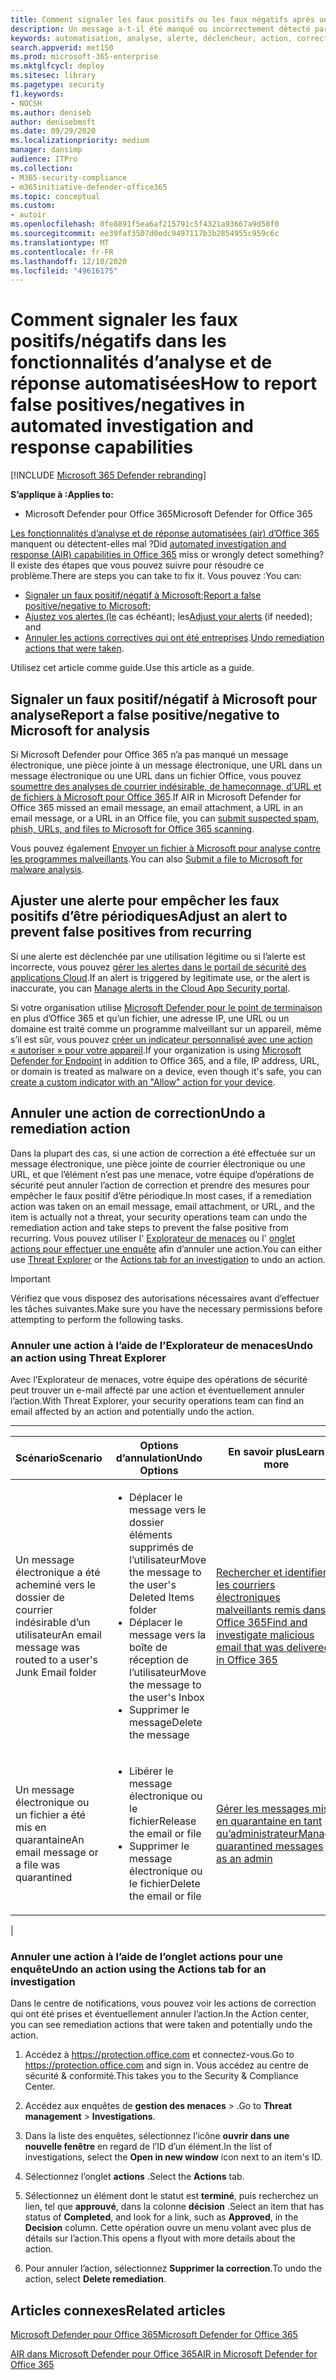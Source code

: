 ```yaml
---
title: Comment signaler les faux positifs ou les faux négatifs après une enquête automatisée dans Microsoft Defender pour Office 365
description: Un message a-t-il été manqué ou incorrectement détecté par AIR dans Microsoft Defender pour Office 365 ? Découvrez comment soumettre des faux positifs ou faux négatifs à Microsoft pour analyse.
keywords: automatisation, analyse, alerte, déclencheur, action, correction, faux positif, faux négatif
search.appverid: met150
ms.prod: microsoft-365-enterprise
ms.mktglfcycl: deploy
ms.sitesec: library
ms.pagetype: security
f1.keywords:
- NOCSH
ms.author: deniseb
author: denisebmsft
ms.date: 09/29/2020
ms.localizationpriority: medium
manager: dansimp
audience: ITPro
ms.collection:
- M365-security-compliance
- m365initiative-defender-office365
ms.topic: conceptual
ms.custom:
- autoir
ms.openlocfilehash: 0fe8891f5ea6af215791c5f4321a93667a9d58f0
ms.sourcegitcommit: ee39faf3507d0edc9497117b3b2854955c959c6c
ms.translationtype: MT
ms.contentlocale: fr-FR
ms.lasthandoff: 12/10/2020
ms.locfileid: "49616175"
---
```

# <a name="how-to-report-false-positivesnegatives-in-automated-investigation-and-response-capabilities"></a><span data-ttu-id="26f7f-105">Comment signaler les faux positifs/négatifs dans les fonctionnalités d’analyse et de réponse automatisées</span><span class="sxs-lookup"><span data-stu-id="26f7f-105">How to report false positives/negatives in automated investigation and response capabilities</span></span>

[!INCLUDE [Microsoft 365 Defender rebranding](../includes/microsoft-defender-for-office.md)]


<span data-ttu-id="26f7f-106">**S’applique à :**</span><span class="sxs-lookup"><span data-stu-id="26f7f-106">**Applies to:**</span></span>
- <span data-ttu-id="26f7f-107">Microsoft Defender pour Office 365</span><span class="sxs-lookup"><span data-stu-id="26f7f-107">Microsoft Defender for Office 365</span></span>

<span data-ttu-id="26f7f-108">[Les fonctionnalités d’analyse et de réponse automatisées (air) d’Office 365](automated-investigation-response-office.md) manquent ou détectent-elles mal ?</span><span class="sxs-lookup"><span data-stu-id="26f7f-108">Did [automated investigation and response (AIR) capabilities in Office 365](automated-investigation-response-office.md) miss or wrongly detect something?</span></span> <span data-ttu-id="26f7f-109">Il existe des étapes que vous pouvez suivre pour résoudre ce problème.</span><span class="sxs-lookup"><span data-stu-id="26f7f-109">There are steps you can take to fix it.</span></span> <span data-ttu-id="26f7f-110">Vous pouvez :</span><span class="sxs-lookup"><span data-stu-id="26f7f-110">You can:</span></span>

- <span data-ttu-id="26f7f-111">[Signaler un faux positif/négatif à Microsoft](#report-a-false-positivenegative-to-microsoft-for-analysis);</span><span class="sxs-lookup"><span data-stu-id="26f7f-111">[Report a false positive/negative to Microsoft](#report-a-false-positivenegative-to-microsoft-for-analysis);</span></span>
- <span data-ttu-id="26f7f-112">[Ajustez vos alertes (le](#adjust-an-alert-to-prevent-false-positives-from-recurring) cas échéant); les</span><span class="sxs-lookup"><span data-stu-id="26f7f-112">[Adjust your alerts](#adjust-an-alert-to-prevent-false-positives-from-recurring) (if needed); and</span></span>
- <span data-ttu-id="26f7f-113">[Annuler les actions correctives qui ont été entreprises](#undo-a-remediation-action).</span><span class="sxs-lookup"><span data-stu-id="26f7f-113">[Undo remediation actions that were taken](#undo-a-remediation-action).</span></span>

<span data-ttu-id="26f7f-114">Utilisez cet article comme guide.</span><span class="sxs-lookup"><span data-stu-id="26f7f-114">Use this article as a guide.</span></span>

## <a name="report-a-false-positivenegative-to-microsoft-for-analysis"></a><span data-ttu-id="26f7f-115">Signaler un faux positif/négatif à Microsoft pour analyse</span><span class="sxs-lookup"><span data-stu-id="26f7f-115">Report a false positive/negative to Microsoft for analysis</span></span>

<span data-ttu-id="26f7f-116">Si Microsoft Defender pour Office 365 n’a pas manqué un message électronique, une pièce jointe à un message électronique, une URL dans un message électronique ou une URL dans un fichier Office, vous pouvez [soumettre des analyses de courrier indésirable, de hameçonnage, d’URL et de fichiers à Microsoft pour Office 365](admin-submission.md).</span><span class="sxs-lookup"><span data-stu-id="26f7f-116">If AIR in Microsoft Defender for Office 365 missed an email message, an email attachment, a URL in an email message, or a URL in an Office file, you can [submit suspected spam, phish, URLs, and files to Microsoft for Office 365 scanning](admin-submission.md).</span></span>

<span data-ttu-id="26f7f-117">Vous pouvez également [Envoyer un fichier à Microsoft pour analyse contre les programmes malveillants](https://www.microsoft.com/wdsi/filesubmission).</span><span class="sxs-lookup"><span data-stu-id="26f7f-117">You can also [Submit a file to Microsoft for malware analysis](https://www.microsoft.com/wdsi/filesubmission).</span></span>

## <a name="adjust-an-alert-to-prevent-false-positives-from-recurring"></a><span data-ttu-id="26f7f-118">Ajuster une alerte pour empêcher les faux positifs d’être périodiques</span><span class="sxs-lookup"><span data-stu-id="26f7f-118">Adjust an alert to prevent false positives from recurring</span></span>

<span data-ttu-id="26f7f-119">Si une alerte est déclenchée par une utilisation légitime ou si l’alerte est incorrecte, vous pouvez [gérer les alertes dans le portail de sécurité des applications Cloud](https://docs.microsoft.com/cloud-app-security/managing-alerts).</span><span class="sxs-lookup"><span data-stu-id="26f7f-119">If an alert is triggered by legitimate use, or the alert is inaccurate, you can [Manage alerts in the Cloud App Security portal](https://docs.microsoft.com/cloud-app-security/managing-alerts).</span></span>

<span data-ttu-id="26f7f-120">Si votre organisation utilise [Microsoft Defender pour le point de terminaison](https://docs.microsoft.com/windows/security/threat-protection) en plus d’Office 365 et qu’un fichier, une adresse IP, une URL ou un domaine est traité comme un programme malveillant sur un appareil, même s’il est sûr, vous pouvez [créer un indicateur personnalisé avec une action « autoriser » pour votre appareil](https://docs.microsoft.com/windows/security/threat-protection/microsoft-defender-atp/manage-indicators).</span><span class="sxs-lookup"><span data-stu-id="26f7f-120">If your organization is using [Microsoft Defender for Endpoint](https://docs.microsoft.com/windows/security/threat-protection) in addition to Office 365, and a file, IP address, URL, or domain is treated as malware on a device, even though it's safe, you can [create a custom indicator with an "Allow" action for your device](https://docs.microsoft.com/windows/security/threat-protection/microsoft-defender-atp/manage-indicators).</span></span>

## <a name="undo-a-remediation-action"></a><span data-ttu-id="26f7f-121">Annuler une action de correction</span><span class="sxs-lookup"><span data-stu-id="26f7f-121">Undo a remediation action</span></span>

<span data-ttu-id="26f7f-122">Dans la plupart des cas, si une action de correction a été effectuée sur un message électronique, une pièce jointe de courrier électronique ou une URL, et que l’élément n’est pas une menace, votre équipe d’opérations de sécurité peut annuler l’action de correction et prendre des mesures pour empêcher le faux positif d’être périodique.</span><span class="sxs-lookup"><span data-stu-id="26f7f-122">In most cases, if a remediation action was taken on an email message, email attachment, or URL, and the item is actually not a threat, your security operations team can undo the remediation action and take steps to prevent the false positive from recurring.</span></span> <span data-ttu-id="26f7f-123">Vous pouvez utiliser l' [Explorateur de menaces](#undo-an-action-using-threat-explorer) ou l' [onglet actions pour effectuer une enquête](#undo-an-action-using-the-actions-tab-for-an-investigation) afin d’annuler une action.</span><span class="sxs-lookup"><span data-stu-id="26f7f-123">You can either use [Threat Explorer](#undo-an-action-using-threat-explorer) or the [Actions tab for an investigation](#undo-an-action-using-the-actions-tab-for-an-investigation) to undo an action.</span></span>

> [!IMPORTANT]
> <span data-ttu-id="26f7f-124">Vérifiez que vous disposez des autorisations nécessaires avant d’effectuer les tâches suivantes.</span><span class="sxs-lookup"><span data-stu-id="26f7f-124">Make sure you have the necessary permissions before attempting to perform the following tasks.</span></span>

### <a name="undo-an-action-using-threat-explorer"></a><span data-ttu-id="26f7f-125">Annuler une action à l’aide de l’Explorateur de menaces</span><span class="sxs-lookup"><span data-stu-id="26f7f-125">Undo an action using Threat Explorer</span></span>

<span data-ttu-id="26f7f-126">Avec l’Explorateur de menaces, votre équipe des opérations de sécurité peut trouver un e-mail affecté par une action et éventuellement annuler l’action.</span><span class="sxs-lookup"><span data-stu-id="26f7f-126">With Threat Explorer, your security operations team can find an email affected by an action and potentially undo the action.</span></span>

****

|<span data-ttu-id="26f7f-127">Scénario</span><span class="sxs-lookup"><span data-stu-id="26f7f-127">Scenario</span></span>|<span data-ttu-id="26f7f-128">Options d’annulation</span><span class="sxs-lookup"><span data-stu-id="26f7f-128">Undo Options</span></span>|<span data-ttu-id="26f7f-129">En savoir plus</span><span class="sxs-lookup"><span data-stu-id="26f7f-129">Learn more</span></span>|
|---|---|---|
|<span data-ttu-id="26f7f-130">Un message électronique a été acheminé vers le dossier de courrier indésirable d’un utilisateur</span><span class="sxs-lookup"><span data-stu-id="26f7f-130">An email message was routed to a user's Junk Email folder</span></span>|<ul><li><span data-ttu-id="26f7f-131">Déplacer le message vers le dossier éléments supprimés de l’utilisateur</span><span class="sxs-lookup"><span data-stu-id="26f7f-131">Move the message to the user's Deleted Items folder</span></span></li><li><span data-ttu-id="26f7f-132">Déplacer le message vers la boîte de réception de l’utilisateur</span><span class="sxs-lookup"><span data-stu-id="26f7f-132">Move the message to the user's Inbox</span></span></li><li><span data-ttu-id="26f7f-133">Supprimer le message</span><span class="sxs-lookup"><span data-stu-id="26f7f-133">Delete the message</span></span></li></ul>|[<span data-ttu-id="26f7f-134">Rechercher et identifier les courriers électroniques malveillants remis dans Office 365</span><span class="sxs-lookup"><span data-stu-id="26f7f-134">Find and investigate malicious email that was delivered in Office 365</span></span>](investigate-malicious-email-that-was-delivered.md)|
|<span data-ttu-id="26f7f-135">Un message électronique ou un fichier a été mis en quarantaine</span><span class="sxs-lookup"><span data-stu-id="26f7f-135">An email message or a file was quarantined</span></span>|<ul><li><span data-ttu-id="26f7f-136">Libérer le message électronique ou le fichier</span><span class="sxs-lookup"><span data-stu-id="26f7f-136">Release the email or file</span></span></li><li><span data-ttu-id="26f7f-137">Supprimer le message électronique ou le fichier</span><span class="sxs-lookup"><span data-stu-id="26f7f-137">Delete the email or file</span></span></li></ul>|[<span data-ttu-id="26f7f-138">Gérer les messages mis en quarantaine en tant qu’administrateur</span><span class="sxs-lookup"><span data-stu-id="26f7f-138">Manage quarantined messages as an admin</span></span>](manage-quarantined-messages-and-files.md)|
|

### <a name="undo-an-action-using-the-actions-tab-for-an-investigation"></a><span data-ttu-id="26f7f-139">Annuler une action à l’aide de l’onglet actions pour une enquête</span><span class="sxs-lookup"><span data-stu-id="26f7f-139">Undo an action using the Actions tab for an investigation</span></span>

<span data-ttu-id="26f7f-140">Dans le centre de notifications, vous pouvez voir les actions de correction qui ont été prises et éventuellement annuler l’action.</span><span class="sxs-lookup"><span data-stu-id="26f7f-140">In the Action center, you can see remediation actions that were taken and potentially undo the action.</span></span>

1. <span data-ttu-id="26f7f-141">Accédez à <https://protection.office.com> et connectez-vous.</span><span class="sxs-lookup"><span data-stu-id="26f7f-141">Go to <https://protection.office.com> and sign in.</span></span> <span data-ttu-id="26f7f-142">Vous accédez au centre de sécurité & conformité.</span><span class="sxs-lookup"><span data-stu-id="26f7f-142">This takes you to the Security & Compliance Center.</span></span>

2. <span data-ttu-id="26f7f-143">Accédez aux enquêtes de **gestion des menaces** \> .</span><span class="sxs-lookup"><span data-stu-id="26f7f-143">Go to **Threat management** \> **Investigations**.</span></span>

3. <span data-ttu-id="26f7f-144">Dans la liste des enquêtes, sélectionnez l’icône **ouvrir dans une nouvelle fenêtre** en regard de l’ID d’un élément.</span><span class="sxs-lookup"><span data-stu-id="26f7f-144">In the list of investigations, select the **Open in new window** icon next to an item's ID.</span></span>

4. <span data-ttu-id="26f7f-145">Sélectionnez l’onglet **actions** .</span><span class="sxs-lookup"><span data-stu-id="26f7f-145">Select the **Actions** tab.</span></span>

5. <span data-ttu-id="26f7f-146">Sélectionnez un élément dont le statut est **terminé**, puis recherchez un lien, tel que **approuvé**, dans la colonne **décision** .</span><span class="sxs-lookup"><span data-stu-id="26f7f-146">Select an item that has status of **Completed**, and look for a link, such as **Approved**, in the **Decision** column.</span></span> <span data-ttu-id="26f7f-147">Cette opération ouvre un menu volant avec plus de détails sur l’action.</span><span class="sxs-lookup"><span data-stu-id="26f7f-147">This opens a flyout with more details about the action.</span></span>

6. <span data-ttu-id="26f7f-148">Pour annuler l’action, sélectionnez **Supprimer la correction**.</span><span class="sxs-lookup"><span data-stu-id="26f7f-148">To undo the action, select **Delete remediation**.</span></span>

## <a name="related-articles"></a><span data-ttu-id="26f7f-149">Articles connexes</span><span class="sxs-lookup"><span data-stu-id="26f7f-149">Related articles</span></span>

[<span data-ttu-id="26f7f-150">Microsoft Defender pour Office 365</span><span class="sxs-lookup"><span data-stu-id="26f7f-150">Microsoft Defender for Office 365</span></span>](office-365-atp.md)

[<span data-ttu-id="26f7f-151">AIR dans Microsoft Defender pour Office 365</span><span class="sxs-lookup"><span data-stu-id="26f7f-151">AIR in Microsoft Defender for Office 365</span></span>](office-365-air.md)
